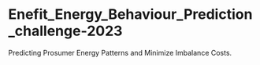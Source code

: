 # Enefit_Energy_Behaviour_Prediction_challenge-2023
Predicting Prosumer Energy Patterns and Minimize Imbalance Costs.
